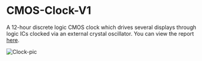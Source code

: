 # CMOS-Clock-V1
A 12-hour discrete logic CMOS clock which drives several displays through logic ICs clocked via an external crystal oscillator. You can view the report [here](https://github.com/rjmdhr/CMOS-Clock-V1/blob/main/Report.pdf).

![Clock-pic](https://user-images.githubusercontent.com/18176285/211679053-5b567f85-0f7f-4b62-a685-4a65ef295cf3.png)
